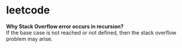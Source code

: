 # leetcode

<B>Why Stack Overflow error occurs in recursion?</B> <br>
If the base case is not reached or not defined, then the stack overflow problem may arise.
